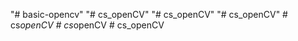 "# basic-opencv" 
"# cs_openCV" 
"# cs_openCV" 
"# cs_openCV" 
#   c s _ o p e n C V  
 #   c s _ o p e n C V  
 #   c s _ o p e n C V  
 